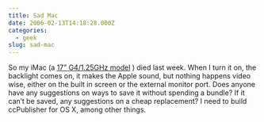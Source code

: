 ```yaml
---
title: Sad Mac
date: 2006-02-13T14:18:28.000Z
categories:
  - geek
slug: sad-mac
---
```

So my iMac (a [17” G4/1.25GHz model][1] ) died last week. When I turn it on, the backlight comes on, it makes the Apple sound, but nothing happens video wise, either on the built in screen or the external monitor port. Does anyone have any suggestions on ways to save it without spending a bundle? If it can’t be saved, any suggestions on a cheap replacement? I need to build ccPublisher for OS X, among other things.



 [1]: http://www.lowendmac.com/imacs/17-125.html
